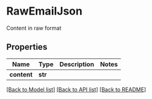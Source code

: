 # RawEmailJson

Content in raw format
## Properties
Name | Type | Description | Notes
------------ | ------------- | ------------- | -------------
**content** | **str** |  | 

[[Back to Model list]](../README#documentation-for-models) [[Back to API list]](../README#documentation-for-api-endpoints) [[Back to README]](../README)



